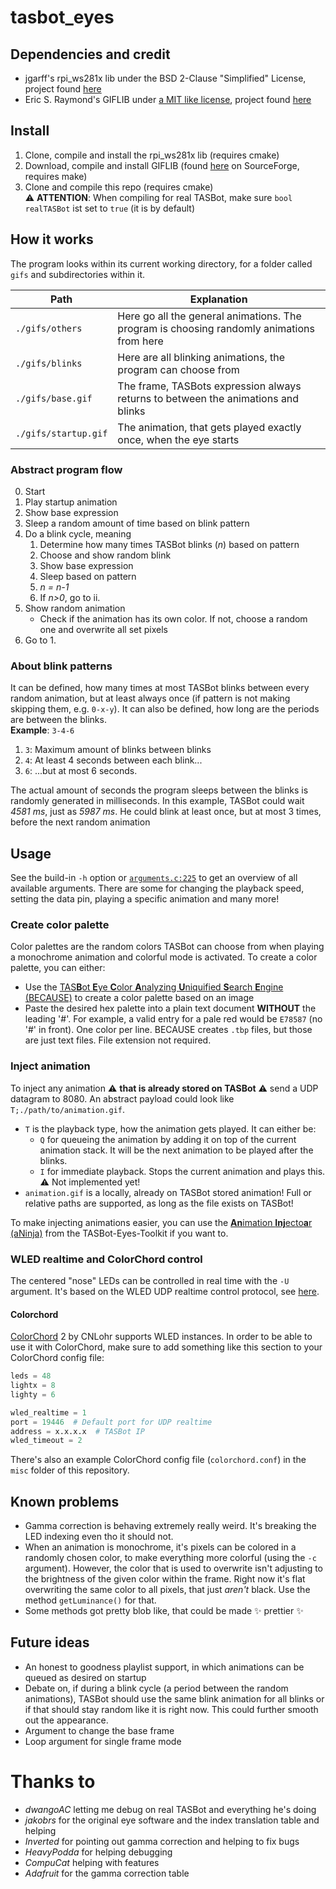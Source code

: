 # tasbot_eyes


## Dependencies and credit

* jgarff's rpi_ws281x lib under the BSD 2-Clause "Simplified" License, project found
  [here](https://github.com/jgarff/rpi_ws281x)
* Eric S. Raymond's GIFLIB under [a MIT like license](https://sourceforge.net/p/giflib/code/ci/master/tree/COPYING), project found
  [here](http://giflib.sourceforge.net/)


## Install

1. Clone, compile and install the rpi_ws281x lib (requires cmake)
2. Download, compile and install GIFLIB (found [here](https://sourceforge.net/projects/giflib/) on SourceForge, requires make)
3. Clone and compile this repo (requires cmake)  
   :warning: **ATTENTION**: When compiling for real TASBot, make sure `bool realTASBot` ist set to `true` (it is by default)


## How it works

The program looks within its current working directory, for a folder called `gifs` and subdirectories within it.

| Path                 | Explanation                                                                               |
|----------------------|-------------------------------------------------------------------------------------------|
| `./gifs/others`      | Here go all the general animations. The program is choosing randomly animations from here |
| `./gifs/blinks`      | Here are all blinking animations, the program can choose from                             |
| `./gifs/base.gif`    | The frame, TASBots expression always returns to between the animations and blinks         |
| `./gifs/startup.gif` | The animation, that gets played exactly once, when the eye starts                         |


### Abstract program flow

0. Start
1. Play startup animation
2. Show base expression
3. Sleep a random amount of time based on blink pattern
4. Do a blink cycle, meaning
    1. Determine how many times TASBot blinks (_n_) based on pattern
    2. Choose and show random blink
    3. Show base expression
    4. Sleep based on pattern
    5. _n = n-1_
    6. If _n>0_, go to ii.
5. Show random animation
    * Check if the animation has its own color. If not, choose a random one and overwrite all set pixels
6. Go to 1.


### About blink patterns

It can be defined, how many times at most TASBot blinks between every random animation, but at least always once (if pattern is not making skipping them, e.g. `0-x-y`). It can also be defined, how long are the periods are between the blinks.  
**Example**: `3-4-6`

1. `3`: Maximum amount of blinks between blinks
2. `4`: At least 4 seconds between each blink...
3. `6`: ...but at most 6 seconds.

The actual amount of seconds the program sleeps between the blinks is randomly generated in milliseconds. In this example, TASBot could wait _4581 ms_, just as _5987 ms_. He could blink at least once, but at most 3 times, before the next random animation


## Usage

See the build-in `-h` option or [`arguments.c:225`](https://github.com/R3tr0BoiDX/tasbot_eyes/blob/develop-branch/arguments.c#L225) to get an overview of all available arguments. There are some for changing the playback speed, setting the data pin, playing a specific animation and many more!


### Create color palette

Color palettes are the random colors TASBot can choose from when playing a monochrome animation and colorful mode is activated. To create a color palette, you can either:

* Use the [TAS**B**ot **E**ye **C**olor **A**nalyzing **U**niquified **S**earch **E**ngine (BECAUSE)](https://github.com/R3tr0BoiDX/TASBot-Toolkit#because) to create a color palette based on an image
* Paste the desired hex palette into a plain text document **WITHOUT** the leading '#'. For example, a valid entry for a  pale red would be `E78587` (no '#' in front). One color per line. BECAUSE creates `.tbp` files, but those are just text files. File extension not required.


### Inject animation
To inject any animation :warning: **that is already stored on TASBot** :warning: send a UDP datagram to 8080. An abstract payload could look like `T;./path/to/animation.gif`.
* `T` is the playback type, how the animation gets played. It can either be:
  * `Q` for queueing the animation by adding it on top of the current animation stack. It will be the next animation to be played after the blinks.
  * `I` for immediate playback. Stops the current animation and plays this. :warning: Not implemented yet!
* `animation.gif` is a locally, already on TASBot stored animation! Full or relative paths are supported, as long as the file exists on TASBot!

To make injecting animations easier, you can use the [**An**imation **Inj**ecto**a**r (aNinja)](https://github.com/R3tr0BoiDX/TASBot-Toolkit#aninja) from the TASBot-Eyes-Toolkit if you want to.

### WLED realtime and ColorChord control
The centered "nose" LEDs can be controlled in real time with the `-U` argument. It's based on the WLED UDP realtime control protocol, see [here](https://github.com/Aircoookie/WLED/wiki/UDP-Realtime-Control).

#### Colorchord
[ColorChord](https://github.com/cnlohr/colorchord) 2 by CNLohr supports WLED instances. In order to be able to use it with ColorChord, make sure to add something like this section to your ColorChord config file:
```python
leds = 48
lightx = 8
lighty = 6

wled_realtime = 1
port = 19446  # Default port for UDP realtime
address = x.x.x.x  # TASBot IP
wled_timeout = 2 
```
There's also an example ColorChord config file (`colorchord.conf`) in the `misc` folder of this repository.

## Known problems

* Gamma correction is behaving extremely really weird. It's breaking the LED indexing even tho it should not.
* When an animation is monochrome, it's pixels can be colored in a randomly chosen color, to make everything more colorful (using the `-c` argument). However, the color that is used to overwrite isn't adjusting to the brightness of the given color within the frame. Right now it's flat overwriting the same color to all pixels, that just _aren't_ black. Use the method `getLuminance()` for that.
* Some methods got pretty blob like, that could be made :sparkles: prettier :sparkles:


## Future ideas

* An honest to goodness playlist support, in which animations can be queued as desired on startup
* Debate on, if during a blink cycle (a period between the random animations), TASBot should use the same blink animation for all blinks or if that should stay random like it is right now. This could further smooth out the appearance.
* Argument to change the base frame
* Loop argument for single frame mode


# Thanks to

* *dwangoAC* letting me debug on real TASBot and everything he's doing
* *jakobrs* for the original eye software and the index translation table and helping
* *Inverted* for pointing out gamma correction and helping to fix bugs
* *HeavyPodda* for helping debugging
* *CompuCat* helping with features
* *Adafruit* for the gamma correction table
